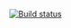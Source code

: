 [![Build status](https://ci.appveyor.com/api/projects/status/2pf8nlxsiy6uuxe3/branch/main?svg=true)](https://ci.appveyor.com/project/Nastyazaz/selenide/branch/main)
